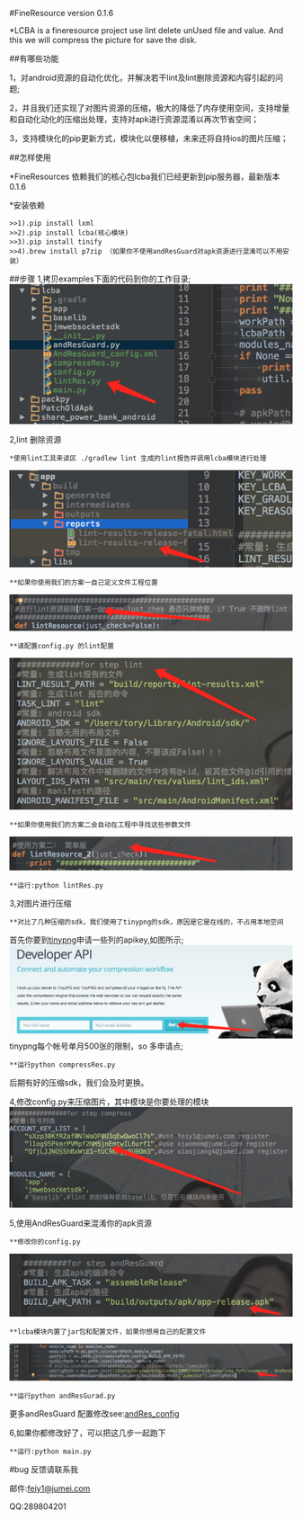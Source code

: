 #FineResource version 0.1.6

*LCBA is a fineresource project use lint delete unUsed file and value. And this we will compress the picture for
          save the disk.

##有哪些功能

1，对android资源的自动化优化，并解决若干lint及lint删除资源和内容引起的问题;

2，并且我们还实现了对图片资源的压缩，极大的降低了内存使用空间，支持增量和自动化动化的压缩出处理，支持对apk进行资源混淆以再次节省空间；

3，支持模块化的pip更新方式，模块化以便移植，未来还将自持ios的图片压缩；

##怎样使用

*FineResources 依赖我们的核心包lcba我们已经更新到pip服务器，最新版本0.1.6

*安装依赖

    >>1).pip install lxml 
    >>2).pip install lcba(核心模块)
    >>3).pip install tinify
    >>4).brew install p7zip （如果你不使用andResGuard对apk资源进行混淆可以不用安装）

##步骤
1,拷贝examples下面的代码到你的工作目录;
![copy_lcba](readme_pic/copy_lcba.png)

2,lint 删除资源

    *使用lint工具来读区 ./gradlew lint 生成的lint报告并调用lcba模块进行处理
![lint_report](readme_pic/lint_report.png)

    **如果你使用我们的方案一自己定义文件工程位置
![lint_1](readme_pic/lint_1.png)

    **请配置config.py 的lint配置
![lint_config](readme_pic/lint_config.png)

    **如果你使用我们的方案二会自动在工程中寻找这些参数文件
![lint_2](readme_pic/lint_2.png)

    **运行:python lintRes.py


3,对图片进行压缩

    **对比了几种压缩的sdk，我们使用了tinypng的sdk，原因是它是在线的，不占用本地空间
首先你要到[tinypng](https://tinypng.com/developers)申请一些列的apikey,如图所示;
![tinypng_apikey_get](readme_pic/tinypng_apikey_get.png)
tinypng每个帐号单月500张的限制，so 多申请点;

    **运行python compressRes.py

后期有好的压缩sdk，我们会及时更换。

4,修改config.py来压缩图片，其中模块是你要处理的模块
![compressPNG](readme_pic/compressPNG.png)

5,使用AndResGuard来混淆你的apk资源

    **修改你的config.py
![andres_guard](readme_pic/andres_guard.png)

    **lcba模块内置了jar包和配置文件，如果你想用自己的配置文件
![andres_gurad_config](readme_pic/andres_guard_config.png)

    **运行python andResGurad.py

更多andResGuard 配置修改see:[andRes_config](https://github.com/shwenzhang/AndResGuard/blob/master/doc/how_to_work.zh-cn.md)


6,如果你都修改好了，可以把这几步一起跑下

    **运行:python main.py


#bug 反馈请联系我

邮件:feiy1@jumei.com

QQ:289804201